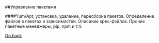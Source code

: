 ##Управление пакетами	

####Yum/Apt, установка, удаление, пересборка пакетов. Определение файлов в пакетах и зависимостей. Описание spec-файлов. Прочие пакетные менеджеры, pip, npm и т.п.	


[Go back](https://github.com/AlexCollin/linux-short-lesson)
